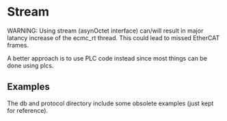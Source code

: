 # Stream
 WARNING: Using stream (asynOctet interface) can/will result in major latancy increase of the ecmc_rt thread. This could lead to missed EtherCAT frames.
 
 A better approach is to use PLC code instead since most things can be done using plcs.

## Examples
The db and protocol directory include some obsolete examples (just kept for reference).
